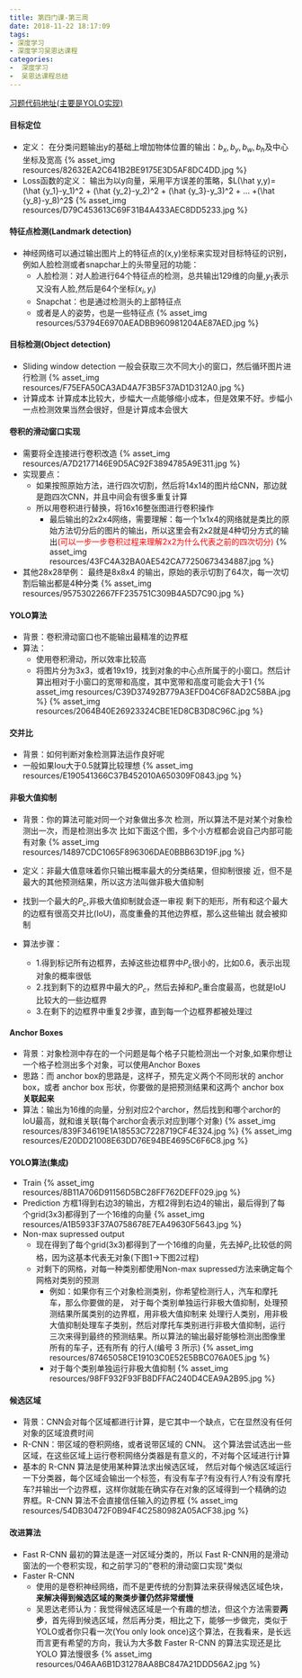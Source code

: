 ```yaml
---
title: 第四门课-第三周
date: 2018-11-22 18:17:09
tags: 
- 深度学习
- 深度学习吴恩达课程
categories: 
-  深度学习
-  吴恩达课程总结
---
```


[习题代码地址(主要是YOLO实现)](https://github.com/yuancl/dl-algorithm/tree/master/4-ConvolutionNeuralNetworks/Week3)
#### 目标定位
- 定义：
  在分类问题输出y的基础上增加物体位置的输出：$b_x,b_y,b_w,b_h$及中心坐标及宽高
  {% asset_img resources/82632EA2C641B2BE9175E3D5AF8DC4DD.jpg %}
- Loss函数的定义：
  输出为以y向量，采用平方误差的策略，$L(\hat y,y)=(\hat {y_1}-y_1)^2 + (\hat {y_2}-y_2)^2 + (\hat {y_3}-y_3)^2 + ... +(\hat {y_8}-y_8)^2$
  {% asset_img resources/D79C453613C69F31B4A433AEC8DD5233.jpg %}

#### 特征点检测(Landmark detection)
- 神经网络可以通过输出图片上的特征点的(x,y)坐标来实现对目标特征的识别，例如人脸检测或者snapchar上的头带皇冠的功能：
  - 人脸检测：对人脸进行64个特征点的检测，总共输出129维的向量,$y_1$表示又没有人脸,然后是64个坐标($x_i,y_i$)
  - Snapchat：也是通过检测头的上部特征点
  - 或者是人的姿势，也是一些特征点
  {% asset_img resources/53794E6970AEADBB960981204AE87AED.jpg %}

#### 目标检测(Object detection)
- Sliding window detection
  一般会获取三次不同大小的窗口，然后循环图片进行检测
  {% asset_img resources/F75EFA50CA3AD4A7F3B5F37AD1D312A0.jpg %}
- 计算成本
  计算成本比较大，步幅大一点能够缩小成本，但是效果不好。步幅小一点检测效果当然会很好，但是计算成本会很大

#### 卷积的滑动窗口实现
- 需要将全连接进行卷积改造
  {% asset_img resources/A7D2177146E9D5AC92F3894785A9E311.jpg %}
- 实现要点：
  - 如果按照原始方法，进行四次切割，然后将14x14的图片给CNN，那边就是跑四次CNN，并且中间会有很多重复计算
  - 所以用卷积进行替换，将16x16整张图进行卷积操作
    - 最后输出的2x2x4网络，需要理解：每一个1x1x4的网络就是类比的原始方法切分后的图片的输出，所以这里会有2x2就是4种切分方式的输出<font color='red'>(可以一步一步卷积过程来理解2x2为什么代表之前的四次切分)</font>
  {% asset_img resources/43FC4A32BA0AE542CA77250673434887.jpg %}
- 其他28x28举例：
  最终是8x8x4 的输出，原始的表示切割了64次，每一次切割后输出都是4种分类
{% asset_img resources/95753022667FF235751C309B4A5D7C90.jpg %}  


#### YOLO算法
- 背景：卷积滑动窗口也不能输出最精准的边界框
- 算法：
    - 使用卷积滑动，所以效率比较高
    - 将图片分为3x3，或者19x19，找到对象的中心点所属于的小窗口。然后计算出相对于小窗口的宽带和高度，其中宽带和高度可能会大于1
   {% asset_img resources/C39D37492B779A3EFD04C6F8AD2C58BA.jpg %}
   {% asset_img resources/2064B40E26923324CBE1ED8CB3D8C96C.jpg %}

#### 交并比
- 背景：如何判断对象检测算法运作良好呢
- 一般如果Iou大于0.5就算比较理想
  {% asset_img resources/E190541366C37B452010A650309F0843.jpg %}

#### 非极大值抑制
- 背景：你的算法可能对同一个对象做出多次 检测，所以算法不是对某个对象检测出一次，而是检测出多次
  比如下面这个图，多个小方框都会说自己内部可能有对象
  {% asset_img resources/14897CDC1065F896306DAE0BBB63D19F.jpg %}

- 定义：非最大值意味着你只输出概率最大的分类结果，但抑制很接 近，但不是最大的其他预测结果，所以这方法叫做非极大值抑制

- 找到一个最大的$P_c$,非极大值抑制就会逐一审视 剩下的矩形，所有和这个最大的边框有很高交并比(IoU)，高度重叠的其他边界框，那么这些输出 就会被抑制

- 算法步骤：
  - 1.得到标记所有边框界，去掉这些边框界中$P_c$很小的，比如0.6，表示出现对象的概率很低
  - 2.找到剩下的边框界中最大的$P_c$，然后去掉和$P_c$重合度最高，也就是IoU比较大的一些边框界
  - 3.在剩下的边框界中重复2步骤，直到每一个边框界都被处理过
  
#### Anchor Boxes
- 背景：对象检测中存在的一个问题是每个格子只能检测出一个对象,如果你想让一个格子检测出多个对象，可以使用Anchor Boxes
- 思路：而 anchor box的思路是，这样子，预先定义两个不同形状的 anchor box，或者 anchor box 形状，你要做的是把预测结果和这两个 anchor box **关联起来**
- 算法：输出为16维的向量，分别对应2个archor，然后找到和哪个archor的IoU最高，就和谁关联(每个archor会表示对应到哪个对象)
  {% asset_img resources/839F34619E1A18553C7228719CF4E324.jpg %}
  {% asset_img resources/E20DD21008E63DD76E94BE4695C6F6C8.jpg %}

#### YOLO算法(集成)
- Train
  {% asset_img resources/8B11A706D91156D5BC28FF762DEFF029.jpg %}
- Prediction
  方框1得到右边3的输出，方框2得到右边4的输出，最后得到了每个grid(3x3)都得到了一个16维的向量
  {% asset_img resources/A1B5933F37A0758678E7EA49630F5643.jpg %}
- Non-max supressed output
  - 现在得到了每个grid(3x3)都得到了一个16维的向量，先去掉$P_c$比较低的网格，因为这基本代表无对象(下图1->下图2过程)
  - 对剩下的网格，对每一种类别都使用Non-max supressed方法来确定每个网格对类别的预测
    - 例如：如果你有三个对象检测类别，你希望检测行人，汽车和摩托车，那么你要做的是， 对于每个类别单独运行非极大值抑制，处理预测结果所属类别的边界框，用非极大值抑制来 处理行人类别，用非极大值抑制处理车子类别，然后对摩托车类别进行非极大值抑制，运行 三次来得到最终的预测结果。所以算法的输出最好能够检测出图像里所有的车子，还有所有 的行人(编号 3 所示)
  {% asset_img resources/87465058CE19103C0E52E5BBC076A0E5.jpg %}
    - 对于每个类别单独运行非极大值抑制
    {% asset_img resources/98FF932F93FB8DFFAC240D4CEA9A2B95.jpg %}

#### 候选区域
- 背景：CNN会对每个区域都进行计算，是它其中一个缺点，它在显然没有任何对象的区域浪费时间
- R-CNN：带区域的卷积网络，或者说带区域的 CNN。 这个算法尝试选出一些区域，在这些区域上运行卷积网络分类器是有意义的，不对每个区域进行计算
- 基本的 R-CNN 算法是使用某种算法求出候选区域， 然后对每个候选区域运行一下分类器，每个区域会输出一个标签，有没有车子?有没有行人?有没有摩托车?并输出一个边界框，这样你就能在确实存在对象的区域得到一个精确的边界框。R-CNN 算法不会直接信任输入的边界框
  {% asset_img resources/54DB30472F0B94F4C2580982A05ACF38.jpg %}

#### 改进算法
- Fast R-CNN
  最初的算法是逐一对区域分类的，所以 Fast R-CNN用的是滑动窗法的一个卷积实现，和之前学习的"卷积的滑动窗口实现"类似
- Faster R-CNN
  - 使用的是卷积神经网络，而不是更传统的分割算法来获得候选区域色块，**来解决得到候选区域的聚类步骤仍然非常缓慢**
  - 吴恩达老师认为：我觉得候选区域是一个有趣的想法，但这个方法需要**两步**，首先得到候选区域，然后再分类，相比之下，能够一步做完，类似于YOLO或者你只看一次(You only look once)这个算法，在我看来，是长远而言更有希望的方向，我认为大多数 Faster R-CNN 的算法实现还是比 YOLO 算法慢很多
  {% asset_img resources/046AA6B1D31278AA8BC847A21DDD56A2.jpg %}
